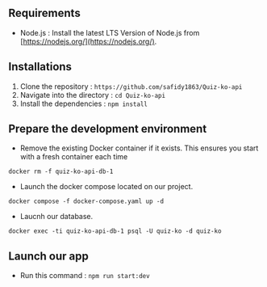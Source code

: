 ## Requirements 

- Node.js : Install the latest LTS Version of Node.js from [https://nodejs.org/](https://nodejs.org/).

## Installations

1. Clone the repository : `https://github.com/safidy1863/Quiz-ko-api`
2. Navigate into the directory : `cd Quiz-ko-api`
3. Install the dependencies : `npm install`


## Prepare the development environment

- Remove the existing Docker container if it exists. This ensures you start with a fresh container each time

```
docker rm -f quiz-ko-api-db-1
```

- Launch the docker compose located on our project.

```
docker compose -f docker-compose.yaml up -d
```

- Laucnh our database.

```
docker exec -ti quiz-ko-api-db-1 psql -U quiz-ko -d quiz-ko
```


## Launch our app

- Run this command : `npm run start:dev`